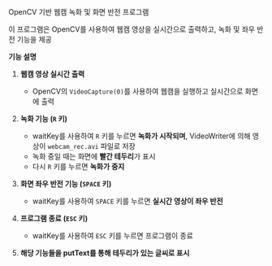OpenCV 기반 웹캠 녹화 및 화면 반전 프로그램

이 프로그램은 OpenCV를 사용하여 웹캠 영상을 실시간으로 출력하고, 녹화 및 좌우 반전 기능을 제공

**기능 설명**
1. **웹캠 영상 실시간 출력**
   - OpenCV의 `VideoCapture(0)`를 사용하여 웹캠을 실행하고 실시간으로 화면에 출력

2. **녹화 기능 (`R` 키)**
   - waitKey를 사용하여 `R` 키를 누르면 **녹화가 시작되며**, VideoWriter에 의해 영상이 `webcam_rec.avi` 파일로 저장
   - 녹화 중일 때는 화면에 **빨간 테두리**가 표시
   - 다시 `R` 키를 누르면 **녹화가 중지**

3. **화면 좌우 반전 기능 (`SPACE` 키)**
   - waitKey를 사용하여 `SPACE` 키를 누르면 **실시간 영상이 좌우 반전**

4. **프로그램 종료 (`ESC` 키)**
   - waitKey를 사용하여 `ESC` 키를 누르면 프로그램이 종료

5. **해당 기능들을 putText를 통해 테두리가 있는 글씨로 표시**
